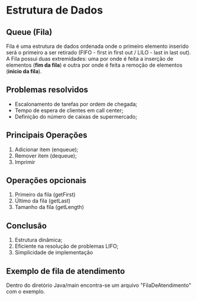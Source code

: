 # Estrutura de Dados

## Queue (Fila)

Fila é uma estrutura de dados ordenada onde o primeiro elemento inserido será o primeiro a ser retirado (FIFO - first in first out / LILO - last in last out).
A Fila possui duas extremidades: uma por onde é feita a inserção de elementos (**fim da fila**) e outra por onde é feita a remoção de elementos (**início da fila**).

## Problemas resolvidos

- Escalonamento de tarefas por ordem de chegada;
- Tempo de espera de clientes em call center;
- Definição do número de caixas de supermercado;

## Principais Operações

1. Adicionar item (enqueue);
2. Remover item (dequeue);
3. Imprimir

## Operações opcionais

1. Primeiro da fila (getFirst)
2. Último da fila (getLast)
3. Tamanho da fila (getLength)

## Conclusão

1. Estrutura dinâmica;
2. Eficiente na resolução de problemas LIFO;
3. Simplicidade de implementação

## Exemplo de fila de atendimento

Dentro do diretório Java/main encontra-se um arquivo "FilaDeAtendimento" com o exemplo.

